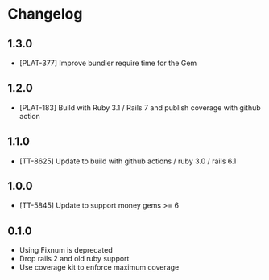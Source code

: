 # Changelog

## 1.3.0

- [PLAT-377] Improve bundler require time for the Gem

## 1.2.0

- [PLAT-183] Build with Ruby 3.1 / Rails 7 and publish coverage with github action

## 1.1.0

- [TT-8625] Update to build with github actions / ruby 3.0 / rails 6.1

## 1.0.0

* [TT-5845] Update to support money gems >= 6

## 0.1.0

* Using Fixnum is deprecated
* Drop rails 2 and old ruby support
* Use coverage kit to enforce maximum coverage
